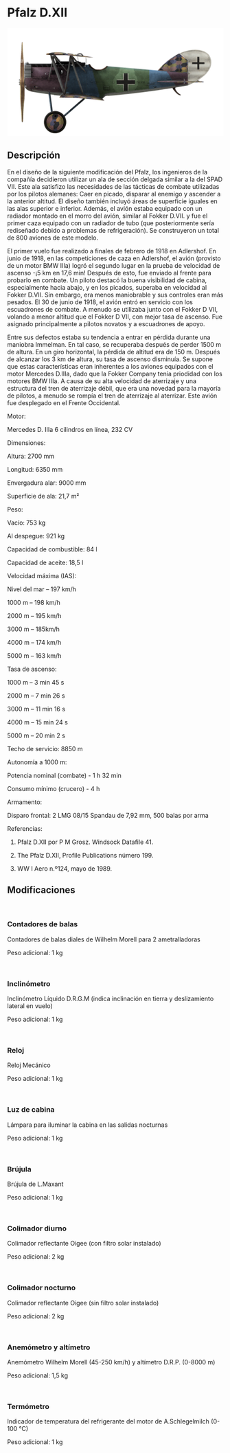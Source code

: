 # Pfalz D.XII
  

  
![pfalzd12](../images/pfalzd12.png)
  

  
## Descripción
  

  
En el diseño de la siguiente modificación del Pfalz, los ingenieros de la compañía decidieron utilizar un ala de sección delgada similar a la del SPAD VII. Este ala satisfizo las necesidades de las tácticas de combate utilizadas por los pilotos alemanes: Caer en picado, disparar al enemigo y ascender a la anterior altitud. El diseño también incluyó áreas de superficie iguales en las alas superior e inferior. Además, el avión estaba equipado con un radiador montado en el morro del avión, similar al Fokker D.VII. y fue el primer caza equipado con un radiador de tubo (que posteriormente sería rediseñado debido a problemas de refrigeración). Se construyeron un total de 800 aviones de este modelo.
  

  
El primer vuelo fue realizado a finales de febrero de 1918 en Adlershof. En junio de 1918, en las competiciones de caza en Adlershof, el avión (provisto de un motor BMW IIIa) logró el segundo lugar en la prueba de velocidad de ascenso -¡5 km en 17,6 min! Después de esto, fue enviado al frente para probarlo en combate. Un piloto destacó la buena visibilidad de cabina, especialmente hacia abajo, y en los picados, superaba en velocidad al Fokker D.VII. Sin embargo, era menos maniobrable y sus controles eran más pesados. El 30 de junio de 1918, el avión entró en servicio con los escuadrones de combate. A menudo se utilizaba junto con el Fokker D VII, volando a menor altitud que el Fokker D VII, con mejor tasa de ascenso. Fue asignado principalmente a pilotos novatos y a escuadrones de apoyo.
  

  
Entre sus defectos estaba su tendencia a entrar en pérdida durante una maniobra Immelman. En tal caso, se recuperaba después de perder 1500 m de altura. En un giro horizontal, la pérdida de altitud era de 150 m. Después de alcanzar los 3 km de altura, su tasa de ascenso disminuía. Se supone que estas características eran inherentes a los aviones equipados con el motor Mercedes D.IIIa, dado que la Fokker Company tenía priodidad con los motores BMW IIIa. A causa de su alta velocidad de aterrizaje y una estructura del tren de aterrizaje débil, que era una novedad para la mayoría de pilotos, a menudo se rompía el tren de aterrizaje al aterrizar. Este avión fue desplegado en el Frente Occidental.
  

  

  
Motor:
  
Mercedes D. IIIa 6 cilindros en línea, 232 CV
  

  
Dimensiones:
  
Altura: 2700 mm
  
Longitud: 6350 mm
  
Envergadura alar: 9000 mm
  
Superficie de ala: 21,7 m²
  

  
Peso:
  
Vacío: 753 kg
  
Al despegue: 921 kg 
  
Capacidad de combustible: 84 l
  
Capacidad de aceite: 18,5 l
  

  
Velocidad máxima (IAS):
  
Nivel del mar – 197 km/h
  
1000 m – 198 km/h
  
2000 m – 195 km/h
  
3000 m – 185km/h
  
4000 m – 174 km/h
  
5000 m – 163 km/h
  

  
Tasa de ascenso:
  
1000 m –  3 min 45 s
  
2000 m –  7 min 26 s
  
3000 m – 11 min 16 s
  
4000 m – 15 min 24 s
  
5000 m – 20 min 2 s
  

  
Techo de servicio: 8850 m
  

  
Autonomía a 1000 m:
  
Potencia nominal (combate) - 1 h 32 min
  
Consumo mínimo (crucero) - 4 h
  

  
Armamento:
  
Disparo frontal: 2 LMG 08/15 Spandau de 7,92 mm, 500 balas por arma
  

  
Referencias:
  
1) Pfalz D.XII por P M Grosz. Windsock Datafile 41.
  
2) The Pfalz D.XII, Profile Publications número 199.
  
3) WW I Aero n.º124, mayo de 1989.
  

  
## Modificaciones
  
﻿
  
  
### Contadores de balas
  

  
Contadores de balas diales de Wilhelm Morell para 2 ametralladoras
  
Peso adicional: 1 kg
  
﻿
  
  
### Inclinómetro
  

  
Inclinómetro Líquido D.R.G.M (indica inclinación en tierra y deslizamiento lateral en vuelo)
  
Peso adicional: 1 kg
  
﻿
  
  
### Reloj
  

  
Reloj Mecánico
  
Peso adicional: 1 kg
  
﻿
  
  
### Luz de cabina
  

  
Lámpara para iluminar la cabina en las salidas nocturnas
  
Peso adicional: 1 kg
  
﻿
  
  
### Brújula
  

  
Brújula de L.Maxant
  
Peso adicional: 1 kg
  
﻿
  
  
### Colimador diurno
  

  
Colimador reflectante Oigee (con filtro solar instalado)
  
Peso adicional: 2 kg
  
﻿
  
  
### Colimador nocturno
  

  
Colimador reflectante Oigee (sin filtro solar instalado)
  
Peso adicional: 2 kg
  
﻿
  
  
### Anemómetro y altímetro
  

  
Anemómetro Wilhelm Morell (45-250 km/h) y altímetro D.R.P. (0-8000 m)
  
Peso adicional: 1,5 kg
  
﻿
  
  
### Termómetro
  

  
Indicador de temperatura del refrigerante del motor de A.Schlegelmilch (0-100 °C)
  
Peso adicional: 1 kg
  
